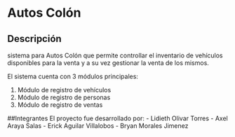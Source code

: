 # Autos Colón

## Descripción
sistema para Autos Colón que permite controllar el inventario de vehículos disponibles para la venta y a su vez gestionar la venta de los mismos.

El sistema cuenta con 3 módulos principales:
1. Módulo de registro de vehículos
2. Módulo de registro de personas
3. Módulo de registro de ventas

##Integrantes
El proyecto fue desarrollado por:
	- Lidieth Olivar Torres
	- Axel Araya Salas
	- Erick Aguilar Villalobos
	- Bryan Morales Jimenez
